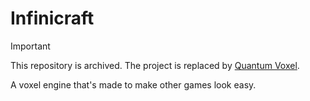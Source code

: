 # Infinicraft
> [!IMPORTANT]
> This repository is archived. The project is replaced by [Quantum Voxel](https://github.com/Ultreon/quantum-voxel).

A voxel engine that's made to make other games look easy.
